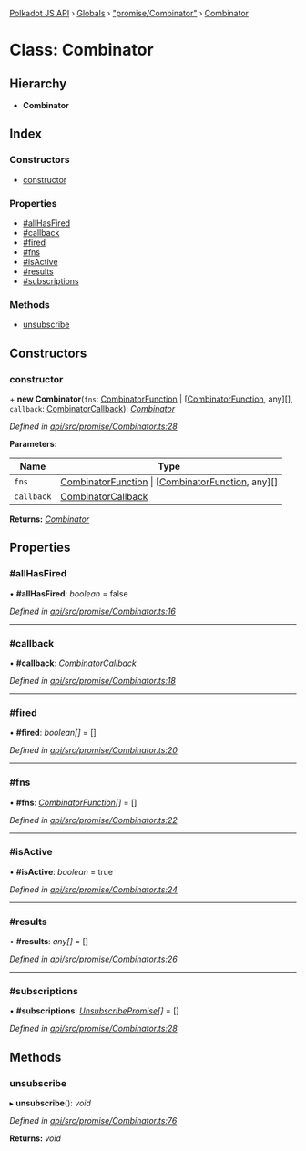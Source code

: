 [Polkadot JS API](../README.md) › [Globals](../globals.md) › ["promise/Combinator"](../modules/_promise_combinator_.md) › [Combinator](_promise_combinator_.combinator.md)

# Class: Combinator

## Hierarchy

* **Combinator**

## Index

### Constructors

* [constructor](_promise_combinator_.combinator.md#constructor)

### Properties

* [#allHasFired](_promise_combinator_.combinator.md##allhasfired)
* [#callback](_promise_combinator_.combinator.md##callback)
* [#fired](_promise_combinator_.combinator.md##fired)
* [#fns](_promise_combinator_.combinator.md##fns)
* [#isActive](_promise_combinator_.combinator.md##isactive)
* [#results](_promise_combinator_.combinator.md##results)
* [#subscriptions](_promise_combinator_.combinator.md##subscriptions)

### Methods

* [unsubscribe](_promise_combinator_.combinator.md#unsubscribe)

## Constructors

###  constructor

\+ **new Combinator**(`fns`: [CombinatorFunction](../interfaces/_promise_combinator_.combinatorfunction.md) | [[CombinatorFunction](../interfaces/_promise_combinator_.combinatorfunction.md), any][], `callback`: [CombinatorCallback](../modules/_promise_combinator_.md#combinatorcallback)): *[Combinator](_promise_combinator_.combinator.md)*

*Defined in [api/src/promise/Combinator.ts:28](https://github.com/polkadot-js/api/blob/8c6505d870/packages/api/src/promise/Combinator.ts#L28)*

**Parameters:**

Name | Type |
------ | ------ |
`fns` | [CombinatorFunction](../interfaces/_promise_combinator_.combinatorfunction.md) &#124; [[CombinatorFunction](../interfaces/_promise_combinator_.combinatorfunction.md), any][] |
`callback` | [CombinatorCallback](../modules/_promise_combinator_.md#combinatorcallback) |

**Returns:** *[Combinator](_promise_combinator_.combinator.md)*

## Properties

###  #allHasFired

• **#allHasFired**: *boolean* = false

*Defined in [api/src/promise/Combinator.ts:16](https://github.com/polkadot-js/api/blob/8c6505d870/packages/api/src/promise/Combinator.ts#L16)*

___

###  #callback

• **#callback**: *[CombinatorCallback](../modules/_promise_combinator_.md#combinatorcallback)*

*Defined in [api/src/promise/Combinator.ts:18](https://github.com/polkadot-js/api/blob/8c6505d870/packages/api/src/promise/Combinator.ts#L18)*

___

###  #fired

• **#fired**: *boolean[]* = []

*Defined in [api/src/promise/Combinator.ts:20](https://github.com/polkadot-js/api/blob/8c6505d870/packages/api/src/promise/Combinator.ts#L20)*

___

###  #fns

• **#fns**: *[CombinatorFunction](../interfaces/_promise_combinator_.combinatorfunction.md)[]* = []

*Defined in [api/src/promise/Combinator.ts:22](https://github.com/polkadot-js/api/blob/8c6505d870/packages/api/src/promise/Combinator.ts#L22)*

___

###  #isActive

• **#isActive**: *boolean* = true

*Defined in [api/src/promise/Combinator.ts:24](https://github.com/polkadot-js/api/blob/8c6505d870/packages/api/src/promise/Combinator.ts#L24)*

___

###  #results

• **#results**: *any[]* = []

*Defined in [api/src/promise/Combinator.ts:26](https://github.com/polkadot-js/api/blob/8c6505d870/packages/api/src/promise/Combinator.ts#L26)*

___

###  #subscriptions

• **#subscriptions**: *[UnsubscribePromise](../modules/_types_base_.md#unsubscribepromise)[]* = []

*Defined in [api/src/promise/Combinator.ts:28](https://github.com/polkadot-js/api/blob/8c6505d870/packages/api/src/promise/Combinator.ts#L28)*

## Methods

###  unsubscribe

▸ **unsubscribe**(): *void*

*Defined in [api/src/promise/Combinator.ts:76](https://github.com/polkadot-js/api/blob/8c6505d870/packages/api/src/promise/Combinator.ts#L76)*

**Returns:** *void*
